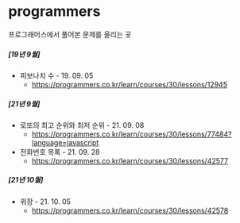 # programmers
프로그래머스에서 풀어본 문제를 올리는 곳

##### [19년 9월]
- 피보나치 수 - 19. 09. 05
  - https://programmers.co.kr/learn/courses/30/lessons/12945

##### [21년 9월]
- 로또의 최고 순위와 최저 순위 - 21. 09. 08
  - https://programmers.co.kr/learn/courses/30/lessons/77484?language=javascript
- 전화번호 목록 - 21. 09. 28
  - https://programmers.co.kr/learn/courses/30/lessons/42577

##### [21년 10월]
- 위장 - 21. 10. 05
  - https://programmers.co.kr/learn/courses/30/lessons/42578

